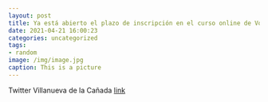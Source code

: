 ```yaml
---
layout: post
title: Ya está abierto el plazo de inscripción en el curso online de Voluntariado con Mayores previsto para los días 11 y 12 de mayo. P...
date: 2021-04-21 16:00:23
categories: uncategorized
tags:
- random
image: /img/image.jpg
caption: This is a picture
---
```

Twitter Villanueva de la Cañada [link](https://twitter.com/AytoVDLCanada/status/1384816512679256064)
